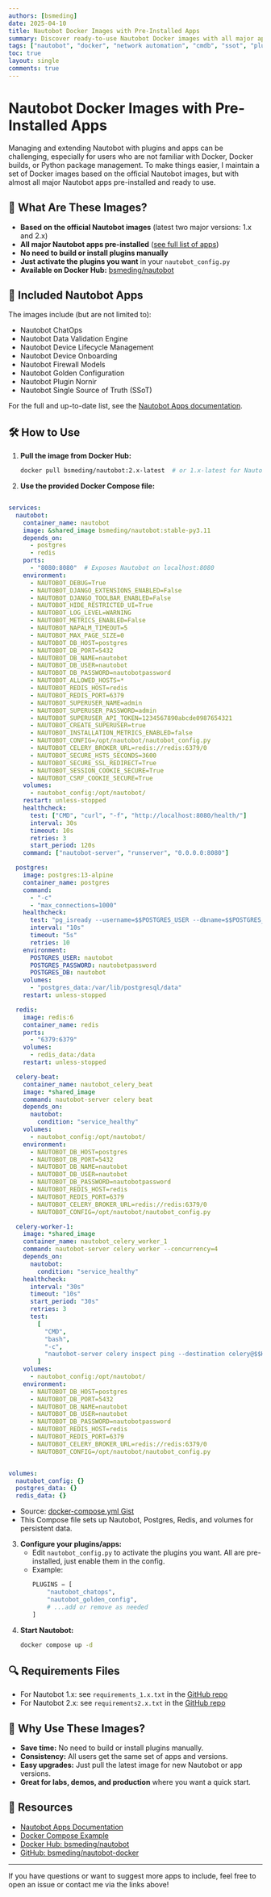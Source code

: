 ```yaml
---
authors: [bsmeding]
date: 2025-04-10
title: Nautobot Docker Images with Pre-Installed Apps
summary: Discover ready-to-use Nautobot Docker images with all major apps pre-installed. Learn how to deploy Nautobot with Docker Compose and activate the plugins you need—no manual builds or pip installs required.
tags: ["nautobot", "docker", "network automation", "cmdb", "ssot", "plugins", "apps"]
toc: true
layout: single
comments: true
---
```


# Nautobot Docker Images with Pre-Installed Apps

Managing and extending Nautobot with plugins and apps can be challenging, especially for users who are not familiar with Docker, Docker builds, or Python package management. To make things easier, I maintain a set of Docker images based on the official Nautobot images, but with almost all major Nautobot apps pre-installed and ready to use.
<!-- more -->

## 🚀 What Are These Images?
- **Based on the official Nautobot images** (latest two major versions: 1.x and 2.x)
- **All major Nautobot apps pre-installed** ([see full list of apps](https://docs.nautobot.com/projects/core/en/stable/apps/))
- **No need to build or install plugins manually**
- **Just activate the plugins you want** in your `nautobot_config.py`
- **Available on Docker Hub:** [bsmeding/nautobot](https://hub.docker.com/repository/docker/bsmeding/nautobot)

## 🧩 Included Nautobot Apps
The images include (but are not limited to):
- Nautobot ChatOps
- Nautobot Data Validation Engine
- Nautobot Device Lifecycle Management
- Nautobot Device Onboarding
- Nautobot Firewall Models
- Nautobot Golden Configuration
- Nautobot Plugin Nornir
- Nautobot Single Source of Truth (SSoT)

For the full and up-to-date list, see the [Nautobot Apps documentation](https://docs.nautobot.com/projects/core/en/stable/apps/).

## 🛠️ How to Use
1. **Pull the image from Docker Hub:**
   ```bash
   docker pull bsmeding/nautobot:2.x-latest  # or 1.x-latest for Nautobot 1.x
   ```
2. **Use the provided Docker Compose file:**
```yaml

services:
  nautobot:
    container_name: nautobot
    image: &shared_image bsmeding/nautobot:stable-py3.11
    depends_on:
      - postgres
      - redis
    ports:
      - "8080:8080"  # Exposes Nautobot on localhost:8080
    environment:
      - NAUTOBOT_DEBUG=True
      - NAUTOBOT_DJANGO_EXTENSIONS_ENABLED=False
      - NAUTOBOT_DJANGO_TOOLBAR_ENABLED=False
      - NAUTOBOT_HIDE_RESTRICTED_UI=True
      - NAUTOBOT_LOG_LEVEL=WARNING
      - NAUTOBOT_METRICS_ENABLED=False
      - NAUTOBOT_NAPALM_TIMEOUT=5
      - NAUTOBOT_MAX_PAGE_SIZE=0
      - NAUTOBOT_DB_HOST=postgres
      - NAUTOBOT_DB_PORT=5432
      - NAUTOBOT_DB_NAME=nautobot
      - NAUTOBOT_DB_USER=nautobot
      - NAUTOBOT_DB_PASSWORD=nautobotpassword
      - NAUTOBOT_ALLOWED_HOSTS=*
      - NAUTOBOT_REDIS_HOST=redis
      - NAUTOBOT_REDIS_PORT=6379
      - NAUTOBOT_SUPERUSER_NAME=admin
      - NAUTOBOT_SUPERUSER_PASSWORD=admin
      - NAUTOBOT_SUPERUSER_API_TOKEN=1234567890abcde0987654321
      - NAUTOBOT_CREATE_SUPERUSER=true
      - NAUTOBOT_INSTALLATION_METRICS_ENABLED=false
      - NAUTOBOT_CONFIG=/opt/nautobot/nautobot_config.py
      - NAUTOBOT_CELERY_BROKER_URL=redis://redis:6379/0
      - NAUTOBOT_SECURE_HSTS_SECONDS=3600
      - NAUTOBOT_SECURE_SSL_REDIRECT=True
      - NAUTOBOT_SESSION_COOKIE_SECURE=True
      - NAUTOBOT_CSRF_COOKIE_SECURE=True
    volumes:
      - nautobot_config:/opt/nautobot/
    restart: unless-stopped
    healthcheck:
      test: ["CMD", "curl", "-f", "http://localhost:8080/health/"]
      interval: 30s
      timeout: 10s
      retries: 3
      start_period: 120s
    command: ["nautobot-server", "runserver", "0.0.0.0:8080"]

  postgres:
    image: postgres:13-alpine
    container_name: postgres
    command:
      - "-c"
      - "max_connections=1000"
    healthcheck:
      test: "pg_isready --username=$$POSTGRES_USER --dbname=$$POSTGRES_DB"
      interval: "10s"
      timeout: "5s"
      retries: 10    
    environment:
      POSTGRES_USER: nautobot
      POSTGRES_PASSWORD: nautobotpassword
      POSTGRES_DB: nautobot
    volumes:
      - "postgres_data:/var/lib/postgresql/data"
    restart: unless-stopped

  redis:
    image: redis:6
    container_name: redis
    ports:
      - "6379:6379"
    volumes:
      - redis_data:/data
    restart: unless-stopped

  celery-beat:
    container_name: nautobot_celery_beat
    image: *shared_image
    command: nautobot-server celery beat
    depends_on:
      nautobot:
        condition: "service_healthy"
    volumes:
      - nautobot_config:/opt/nautobot/
    environment:
      - NAUTOBOT_DB_HOST=postgres
      - NAUTOBOT_DB_PORT=5432
      - NAUTOBOT_DB_NAME=nautobot
      - NAUTOBOT_DB_USER=nautobot
      - NAUTOBOT_DB_PASSWORD=nautobotpassword
      - NAUTOBOT_REDIS_HOST=redis
      - NAUTOBOT_REDIS_PORT=6379      
      - NAUTOBOT_CELERY_BROKER_URL=redis://redis:6379/0
      - NAUTOBOT_CONFIG=/opt/nautobot/nautobot_config.py

  celery-worker-1:
    image: *shared_image
    container_name: nautobot_celery_worker_1
    command: nautobot-server celery worker --concurrency=4
    depends_on:
      nautobot:
        condition: "service_healthy"
    healthcheck:
      interval: "30s"
      timeout: "10s"
      start_period: "30s"
      retries: 3
      test:
        [
          "CMD",
          "bash",
          "-c",
          "nautobot-server celery inspect ping --destination celery@$$HOSTNAME"  ## $$ because of docker-compose
        ]
    volumes:
      - nautobot_config:/opt/nautobot/
    environment:
      - NAUTOBOT_DB_HOST=postgres
      - NAUTOBOT_DB_PORT=5432
      - NAUTOBOT_DB_NAME=nautobot
      - NAUTOBOT_DB_USER=nautobot
      - NAUTOBOT_DB_PASSWORD=nautobotpassword
      - NAUTOBOT_REDIS_HOST=redis
      - NAUTOBOT_REDIS_PORT=6379      
      - NAUTOBOT_CELERY_BROKER_URL=redis://redis:6379/0
      - NAUTOBOT_CONFIG=/opt/nautobot/nautobot_config.py


volumes:
  nautobot_config: {}
  postgres_data: {}
  redis_data: {}
```
   - Source: [docker-compose.yml Gist](https://gist.github.com/bsmeding/d60cf4f23519c75ca2339148d6efd7fe)
   - This Compose file sets up Nautobot, Postgres, Redis, and volumes for persistent data.
3. **Configure your plugins/apps:**
   - Edit `nautobot_config.py` to activate the plugins you want. All are pre-installed, just enable them in the config.
   - Example:
     ```python
     PLUGINS = [
         "nautobot_chatops",
         "nautobot_golden_config",
         # ...add or remove as needed
     ]
     ```
4. **Start Nautobot:**
   ```bash
   docker compose up -d
   ```

## 🔍 Requirements Files
- For Nautobot 1.x: see `requirements_1.x.txt` in the [GitHub repo](https://github.com/bsmeding/nautobot-docker)
- For Nautobot 2.x: see `requirements2.x.txt` in the [GitHub repo](https://github.com/bsmeding/nautobot-docker)

## 📝 Why Use These Images?
- **Save time:** No need to build or install plugins manually.
- **Consistency:** All users get the same set of apps and versions.
- **Easy upgrades:** Just pull the latest image for new Nautobot or app versions.
- **Great for labs, demos, and production** where you want a quick start.

## 🔗 Resources
- [Nautobot Apps Documentation](https://docs.nautobot.com/projects/core/en/stable/apps/)
- [Docker Compose Example](https://gist.github.com/bsmeding/d60cf4f23519c75ca2339148d6efd7fe)
- [Docker Hub: bsmeding/nautobot](https://hub.docker.com/repository/docker/bsmeding/nautobot)
- [GitHub: bsmeding/nautobot-docker](https://github.com/bsmeding/nautobot-docker)

---

If you have questions or want to suggest more apps to include, feel free to open an issue or contact me via the links above! 